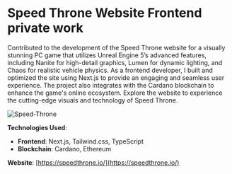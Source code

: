# Speed Throne Website Frontend private work

Contributed to the development of the Speed Throne website for a visually stunning PC game that utilizes Unreal Engine 5’s advanced features, including Nanite for high-detail graphics, Lumen for dynamic lighting, and Chaos for realistic vehicle physics. 
As a frontend developer, I built and optimized the site using Next.js to provide an engaging and seamless user experience. 
The project also integrates with the Cardano blockchain to enhance the game's online ecosystem. 
Explore the website to experience the cutting-edge visuals and technology of Speed Throne.

![Speed-Throne](Speed-Throne.png)

**Technologies Used**:
- **Frontend**: Next.js, Tailwind.css, TypeScript
- **Blockchain**: Cardano, Ethereum

**Website**: [https://speedthrone.io/](https://speedthrone.io/)
